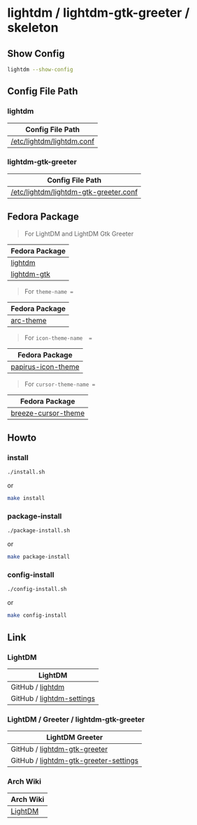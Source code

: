
# lightdm / lightdm-gtk-greeter / skeleton



## Show Config

``` sh
lightdm --show-config
```




## Config File Path


### lightdm

| Config File Path |
| --- |
| [/etc/lightdm/lightdm.conf](./asset/overlay/etc/lightdm/lightdm.conf#L142) |


### lightdm-gtk-greeter

| Config File Path |
| --- |
| [/etc/lightdm/lightdm-gtk-greeter.conf](./asset/overlay/etc/lightdm/lightdm-gtk-greeter.conf#L103) |




## Fedora Package

> For LightDM and LightDM Gtk Greeter

| Fedora Package |
| --- |
| [lightdm](https://packages.fedoraproject.org/pkgs/lightdm/lightdm/) |
| [lightdm-gtk](https://packages.fedoraproject.org/pkgs/lightdm-gtk/lightdm-gtk/) |

> For `theme-name =`

| Fedora Package |
| --- |
| [arc-theme](https://packages.fedoraproject.org/pkgs/arc-theme/arc-theme/) |


> For `icon-theme-name  =`

| Fedora Package |
| --- |
| [papirus-icon-theme](https://packages.fedoraproject.org/pkgs/papirus-icon-theme/papirus-icon-theme/) |


> For `cursor-theme-name =`

| Fedora Package |
| --- |
| [breeze-cursor-theme](https://packages.fedoraproject.org/pkgs/plasma-breeze/breeze-cursor-theme/) |




## Howto


### install

``` sh
./install.sh
```

or

``` sh
make install
```


### package-install

``` sh
./package-install.sh
```

or

``` sh
make package-install
```


### config-install

``` sh
./config-install.sh
```

or

``` sh
make config-install
```




## Link


### LightDM

| LightDM |
| ------- |
| GitHub / [lightdm](https://github.com/canonical/lightdm) |
| GitHub / [lightdm-settings](https://github.com/linuxmint/lightdm-settings) |




### LightDM / Greeter / lightdm-gtk-greeter

| LightDM Greeter |
| --------------- |
| GitHub / [lightdm-gtk-greeter](https://github.com/Xubuntu/lightdm-gtk-greeter) |
| GitHub / [lightdm-gtk-greeter-settings](https://github.com/Xubuntu/lightdm-gtk-greeter-settings) |




### Arch Wiki

| Arch Wiki |
| --------- |
| [LightDM](https://wiki.archlinux.org/title/LightDM) |
